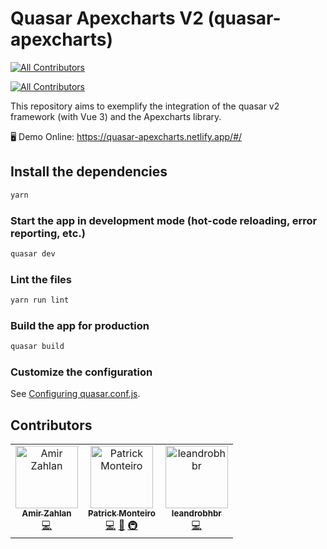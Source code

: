 # Quasar Apexcharts V2 (quasar-apexcharts)
<!-- ALL-CONTRIBUTORS-BADGE:START - Do not remove or modify this section -->
[![All Contributors](https://img.shields.io/badge/all_contributors-3-orange.svg?style=flat-square)](#contributors-)
<!-- ALL-CONTRIBUTORS-BADGE:END -->
<!-- ALL-CONTRIBUTORS-BADGE:START - Do not remove or modify this section -->
[![All Contributors](https://img.shields.io/badge/all_contributors-13-orange.svg?style=flat-square)](#contributors)
<!-- ALL-CONTRIBUTORS-BADGE:END -->

This repository aims to exemplify the integration of the quasar v2 framework (with Vue 3) and the Apexcharts library.

🖥️ Demo Online: https://quasar-apexcharts.netlify.app/#/



## Install the dependencies
```bash
yarn
```

### Start the app in development mode (hot-code reloading, error reporting, etc.)
```bash
quasar dev
```

### Lint the files
```bash
yarn run lint
```

### Build the app for production
```bash
quasar build
```

### Customize the configuration
See [Configuring quasar.conf.js](https://quasar.dev/quasar-cli/quasar-conf-js).

## Contributors

<!-- ALL-CONTRIBUTORS-LIST:START - Do not remove or modify this section -->
<!-- prettier-ignore-start -->
<!-- markdownlint-disable -->
<table>
  <tbody>
    <tr>
      <td align="center"><a href="https://github.com/amimaro"><img src="https://avatars.githubusercontent.com/u/6666978?v=4?s=100" width="100px;" alt="Amir Zahlan"/><br /><sub><b>Amir Zahlan</b></sub></a><br /><a href="https://github.com/patrickmonteiro/quasar-apexcharts/commits?author=amimaro" title="Code">💻</a></td>
      <td align="center"><a href="https://www.youtube.com/playlist?list=PLBjvYfV_TvwL7srfoBB0QxP1P-iJ5sQnc"><img src="https://avatars.githubusercontent.com/u/13258255?v=4?s=100" width="100px;" alt="Patrick Monteiro"/><br /><sub><b>Patrick Monteiro</b></sub></a><br /><a href="https://github.com/patrickmonteiro/quasar-apexcharts/commits?author=patrickmonteiro" title="Code">💻</a> <a href="#maintenance-patrickmonteiro" title="Maintenance">🚧</a> <a href="#infra-patrickmonteiro" title="Infrastructure (Hosting, Build-Tools, etc)">🚇</a></td>
      <td align="center"><a href="https://github.com/leandrobhbr"><img src="https://avatars.githubusercontent.com/u/23706362?v=4?s=100" width="100px;" alt="leandrobhbr"/><br /><sub><b>leandrobhbr</b></sub></a><br /><a href="https://github.com/patrickmonteiro/quasar-apexcharts/commits?author=leandrobhbr" title="Code">💻</a></td>
    </tr>
  </tbody>
</table>

<!-- markdownlint-restore -->
<!-- prettier-ignore-end -->

<!-- ALL-CONTRIBUTORS-LIST:END -->
<!-- prettier-ignore-start -->
<!-- markdownlint-disable -->

<!-- markdownlint-restore -->
<!-- prettier-ignore-end -->

<!-- ALL-CONTRIBUTORS-LIST:END -->
